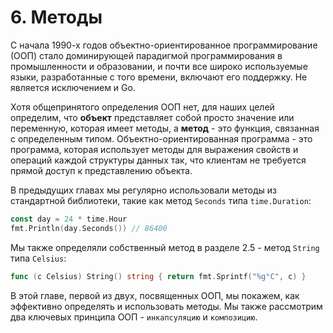 # 6. Методы

С начала 1990-х годов объектно-ориентированное программирование (ООП) стало доминирующей парадигмой программирования в
промышленности и образовании, и почти все широко используемые языки, разработанные с того времени, включают его
поддержку. Не является исключением и Go.

Хотя общепринятого определения ООП нет, для наших целей определим, что **объект** представляет собой просто значение или
переменную, которая имеет методы, а **метод** - это функция, связанная с определенным типом. Объектно-ориентированная
программа - это программа, которая использует методы для выражения свойств и операций каждой структуры данных так, что
клиентам не требуется прямой доступ к представлению объекта.

В предыдущих главах мы регулярно использовали методы из стандартной библиотеки, такие как метод `Seconds`
типа `time.Duration`:

``` go
const day = 24 * time.Hour
fmt.Println(day.Seconds()) // 86400
```

Мы также определяли собственный метод в разделе 2.5 - метод `String` типа `Celsius`:

``` go
func (c Celsius) String() string { return fmt.Sprintf("%g°C", c) }
```

В этой главе, первой из двух, посвященных ООП, мы покажем, как эффективно определять и использовать методы. Мы также
рассмотрим два ключевых принципа ООП - `инкапсуляцию` и `композицию`.